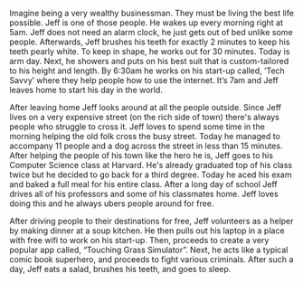 Imagine being a very wealthy businessman. They must be living the best life possible. Jeff is one of those people. He wakes up every morning right at 5am. Jeff does not need an alarm clock, he just gets out of bed unlike some people. Afterwards, Jeff brushes his teeth for exactly 2 minutes to keep his teeth pearly white. To keep in shape, he works out for 30 minutes. Today is arm day. Next, he showers and puts on his best suit that is custom-tailored to his height and length. By 6:30am he works on his start-up called, ‘Tech Savvy’ where they help people how to use the internet. It’s 7am and Jeff leaves home to start his day in the world. 

After leaving home Jeff looks around at all the people outside. Since Jeff lives on a very expensive street (on the rich side of town) there's always people who struggle to cross it. Jeff loves to spend some time in the morning helping the old folk cross the busy street. Today he managed to accompany 11 people and a dog across the street in less than 15 minutes. After helping the people of his town like the hero he is, Jeff goes to his Computer Science class at Harvard. He's already graduated top of his class twice but he decided to go back for a third degree. Today he aced his exam and baked a full meal for his entire class. After a long day of school Jeff drives all of his professors and some of his classmates home. Jeff loves doing this and he always ubers people around for free.

After driving people to their destinations for free, Jeff volunteers as a helper by making dinner at a soup kitchen. He then pulls out his laptop in a place with free wifi to work on his start-up. Then, proceeds to create a very popular app called, “Touching Grass Simulator”. Next, he acts like a typical comic book superhero, and proceeds to fight various criminals. After such a day, Jeff eats a salad, brushes his teeth, and goes to sleep.